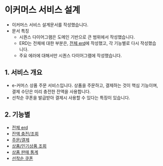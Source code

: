 # 이커머스 서비스 설계
- 이커머스 서비스 설계문서를 작성했습니다.
- 문서 특징
  - 시퀀스 다이어그램은 도메인 기반으로 큰 범위에서 작성했습니다.
  - ERD는 전체에 대한 부분은, [전체 erd](erd.md)에 작성했고, 각 기능별로 다시 작성했습니다.
  - 주요 에러에 대해서만 시퀀스 다이어그램에 작성했습니다.
  
## 1. 서비스 개요
- e-커머스 상품 주문 서비스입니다. 상품을 주문하고, 결제하는 것이 핵심 기능이며, 결제 수단은 미리 충전한 잔액을 사용합니다.
- 선착순 쿠폰을 발급받아 결제시 사용할 수 있다는 특징이 있습니다.

## 2. 기능별 
- [전체 erd](erd.md)
- [잔액 충전/조회](charge.md)
- [주문/결제](order-pay.md)
- [상품/인기상품 조회](product.md)
- [상품 판매 통계](popular-products.md)
- [선착순 쿠폰](coupon.md)
